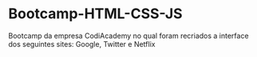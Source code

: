 # Bootcamp-HTML-CSS-JS
Bootcamp da empresa CodiAcademy no qual foram recriados a interface dos seguintes sites: Google, Twitter e Netflix
